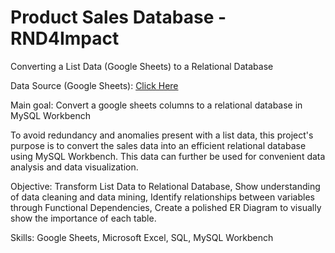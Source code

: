 # Product Sales Database - RND4Impact
Converting a List Data (Google Sheets) to a Relational Database

Data Source (Google Sheets): [Click Here](https://docs.google.com/spreadsheets/d/1ofVPSnHqFGABXzdxrDk8ZBbzD3qRTaBQ/edit#gid=1220511058)

Main goal: Convert a google sheets columns to a relational database in MySQL Workbench

To avoid redundancy and anomalies present with a list data, this project's purpose is to convert the sales data into an efficient relational database using MySQL Workbench. This data can further be used for convenient data analysis and data visualization.

Objective: Transform List Data to Relational Database, Show understanding of data cleaning and data mining, Identify relationships between variables through Functional Dependencies, Create a polished ER Diagram to visually show the importance of each table.

Skills: Google Sheets, Microsoft Excel, SQL, MySQL Workbench
